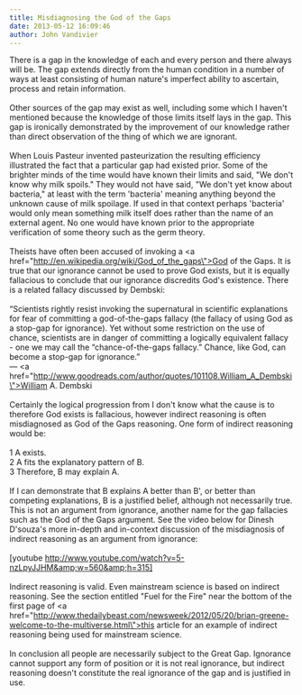 ```yaml
---
title: Misdiagnosing the God of the Gaps
date: 2013-05-12 16:09:46
author: John Vandivier
---
```




There is a gap in the knowledge of each and every person and there always will be. The gap extends directly from the human condition in a number of ways at least consisting of human nature's imperfect ability to ascertain, process and retain information.<br /><br />Other sources of the gap may exist as well, including some which I haven't mentioned because the knowledge of those limits itself lays in the gap. This gap is ironically demonstrated by the improvement of our knowledge rather than direct observation of the thing of which we are ignorant.<br /><br />When Louis Pasteur invented pasteurization the resulting efficiency illustrated the fact that a particular gap had existed prior. Some of the brighter minds of the time would have known their limits and said, \"We don't know why milk spoils.\" They would not have said, \"We don't yet know about bacteria,\" at least with the term 'bacteria' meaning anything beyond the unknown cause of milk spoilage. If used in that context perhaps 'bacteria' would only mean something milk itself does rather than the name of an external agent. No one would have known prior to the appropriate verification of some theory such as the germ theory.<br /><br />Theists have often been accused of invoking a <a href=\"http://en.wikipedia.org/wiki/God_of_the_gaps\">God of the Gaps</a>. It is true that our ignorance cannot be used to prove God exists, but it is equally fallacious to conclude that our ignorance discredits God's existence. There is a related fallacy discussed by Dembski:<br /><br />“Scientists rightly resist invoking the supernatural in scientific explanations for fear of committing a god-of-the-gaps fallacy (the fallacy of using God as a stop-gap for ignorance). Yet without some restriction on the use of chance, scientists are in danger of committing a logically equivalent fallacy - one we may call the “chance-of-the-gaps fallacy.” Chance, like God, can become a stop-gap for ignorance.” <br />― <a href=\"http://www.goodreads.com/author/quotes/101108.William_A_Dembski\">William A. Dembski</a><br /><br />Certainly the logical progression from I don't know what the cause is to therefore God exists is fallacious, however indirect reasoning is often misdiagnosed as God of the Gaps reasoning. One form of indirect reasoning would be:<br /><br />1 A exists.<br />2 A fits the explanatory pattern of B.<br />3 Therefore, B may explain A.<br /><br />If I can demonstrate that B explains A better than B', or better than competing explanations, B is a justified belief, although not necessarily true. This is not an argument from ignorance, another name for the gap fallacies such as the God of the Gaps argument. See the video below for Dinesh D'souza's more in-depth and in-context discussion of the misdiagnosis of indirect reasoning as an argument from ignorance:<br /><br />[youtube http://www.youtube.com/watch?v=5-nzLpyJJHM&amp;w=560&amp;h=315]<br /><br />Indirect reasoning is valid. Even mainstream science is based on indirect reasoning. See the section entitled \"Fuel for the Fire\" near the bottom of the first page of <a href=\"http://www.thedailybeast.com/newsweek/2012/05/20/brian-greene-welcome-to-the-multiverse.html\">this article</a> for an example of indirect reasoning being used for mainstream science.<br /><br />In conclusion all people are necessarily subject to the Great Gap. Ignorance cannot support any form of position or it is not real ignorance, but indirect reasoning doesn't constitute the real ignorance of the gap and is justified in use.